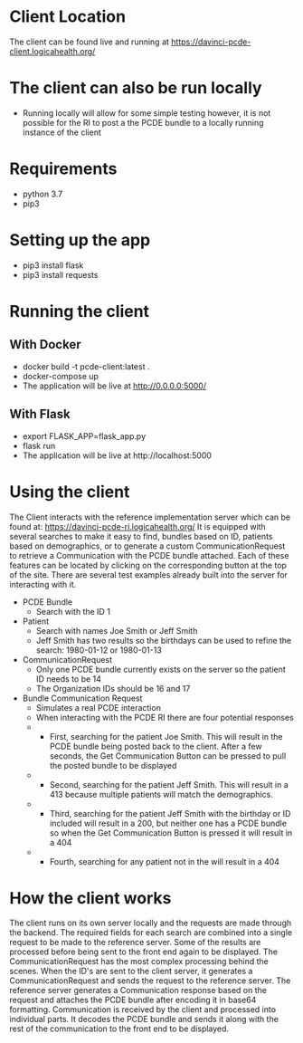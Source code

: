 # Client Location
The client can be found live and running at https://davinci-pcde-client.logicahealth.org/
# The client can also be run locally
- Running locally will allow for some simple testing however, it is not possible for the RI to post a the PCDE bundle to a locally running instance of the client
# Requirements
- python 3.7
- pip3
# Setting up the app
- pip3 install flask
- pip3 install requests
# Running the client
## With Docker
- docker build -t pcde-client:latest .
- docker-compose up
- The application will be live at http://0.0.0.0:5000/
## With Flask
- export FLASK_APP=flask_app.py
- flask run
- The application will be live at http://localhost:5000
# Using the client
The Client interacts with the reference implementation server which can be found at: https://davinci-pcde-ri.logicahealth.org/
It is equipped with several searches to make it easy to find, bundles based on ID, patients based on demographics, or
to generate a custom CommunicationRequest to retrieve a Communication with the PCDE bundle attached.
Each of these features can be located by clicking on the corresponding button at the top of the site.
There are several test examples already built into the server for interacting with it.
- PCDE Bundle
  * Search with the ID 1
- Patient
  * Search with names Joe Smith or Jeff Smith
  * Jeff Smith has two results so the birthdays can be used to refine the search: 1980-01-12 or 1980-01-13
- CommunicationRequest
  * Only one PCDE bundle currently exists on the server so the patient ID needs to be 14
  * The Organization IDs should be 16 and 17
- Bundle Communication Request
  * Simulates a real PCDE interaction
  * When interacting with the PCDE RI there are four potential responses
  * * First, searching for the patient Joe Smith. This will result in the  PCDE bundle being posted back to the client. After a few seconds, the Get Communication Button can be pressed to pull the posted bundle to be displayed
  * * Second, searching for the patient Jeff Smith. This will result in a 413 because multiple patients will match
  the demographics.
  * * Third, searching for the patient Jeff Smith with the birthday or ID included will result in a 200, but neither one has a PCDE bundle so when the Get Communication Button is pressed it will result in a 404
  * * Fourth, searching for any patient not in the will result in a 404
# How the client works
The client runs on its own server locally and the requests are made through the backend. The required
fields for each search are combined into a single request to be made to the reference server. Some of
the results are processed before being sent to the front end again to be displayed.
The CommunicationRequest has the most complex processing behind the scenes. When the ID's are sent
to the client server, it generates a CommunicationRequest and sends the request to the reference server.
The reference server generates a Communication response based on the request and attaches the PCDE bundle
after encoding it in base64 formatting. Communication is received by the client and processed into
individual parts. It decodes the PCDE bundle and sends it along with the rest of the communication to the
front end to be displayed.
